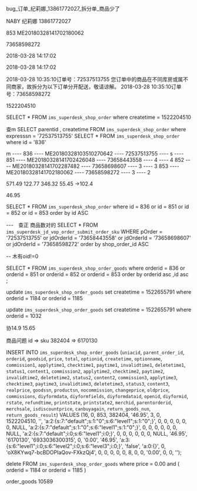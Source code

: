 

bug_订单_纪莉娜_13861772027_拆分单_商品少了

NABY 
纪莉娜
13861772027

853
ME20180328141702180062

73658598272


2018-03-28
14:17:02

2018-03-28
14:17:02



2018-03-28 10:35:10订单号：72537513755 您订单中的商品在不同库房或属不同商家，故拆分为以下订单分开配送，敬请谅解。
2018-03-28 10:35:10订单号：73658598272










1522204510

SELECT * FROM `ims_superdesk_shop_order` where createtime = 1522204510

查m
SELECT parentid , createtime FROM `ims_superdesk_shop_order` where expresssn = '72537513755'
SELECT * FROM `ims_superdesk_shop_order` where id = '836'

m ---- 
836 ---- ME20180328103510270642 ---- 72537513755 ---- 
s ----
851 ---- ME20180328141702426048 ---- 73658443558 ---- 4 ---- 4
852 ---- ME20180328141702287482 ---- 73658698607 ---- 3 ---- 3
853 ---- ME20180328141702180062 ---- 73658598272 ---- 3 ---- 2 

571.49
122.77
346.32
55.45 ->102.4

46.95 



SELECT * 
FROM `ims_superdesk_shop_order` 
where id = 836
		or id = 851
		or id = 852
		or id = 853
order by id ASC


---　查正 商品数对的
SELECT *
FROM `ims_superdesk_jd_vop_order_submit_order_sku`
WHERE pOrder = '72537513755'
		or jdOrderId = '73658443558'
		or jdOrderId = '73658698607'
		or jdOrderId = '73658598272'
order by shop_order_id ASC

-- 木有oid!=0

SELECT *
FROM `ims_superdesk_shop_order_goods`
where orderid  = 836
		or orderid  = 851
		or orderid  = 852
		or orderid  = 853
order by orderid asc ,id asc
;



update `ims_superdesk_shop_order_goods` 
set createtime = 1522655791 
where orderid  = 1184
		or orderid  = 1185
		

update `ims_superdesk_shop_order_goods` 
set createtime = 1522655791 
where orderid  = 1032



协14.9 15.65

商品问题 
id => sku 
382404 => 6170130


INSERT INTO `ims_superdesk_shop_order_goods` (`uniacid`, `parent_order_id`, `orderid`, `goodsid`, `price`, `total`, `optionid`, `createtime`, `optionname`, `commission1`, `applytime1`, `checktime1`, `paytime1`, `invalidtime1`, `deletetime1`, `status1`, `content1`, `commission2`, `applytime2`, `checktime2`, `paytime2`, `invalidtime2`, `deletetime2`, `status2`, `content2`, `commission3`, `applytime3`, `checktime3`, `paytime3`, `invalidtime3`, `deletetime3`, `status3`, `content3`, `realprice`, `goodssn`, `productsn`, `nocommission`, `changeprice`, `oldprice`, `commissions`, `diyformdata`, `diyformfields`, `diyformdataid`, `openid`, `diyformid`, `rstate`, `refundtime`, `printstate`, `printstate2`, `merchid`, `parentorderid`, `merchsale`, `isdiscountprice`, `canbuyagain`, `return_goods_nun`, `return_goods_result`) VALUES
(16, 0, 853, 382404, '46.95', 3, 0, 1522204510, '', 'a:2:{s:7:"default";s:1:"0";s:6:"level1";s:1:"0";}', 0, 0, 0, 0, 0, 0, NULL, 'a:2:{s:7:"default";s:1:"0";s:6:"level1";s:1:"0";}', 0, 0, 0, 0, 0, 0, NULL, 'a:2:{s:7:"default";i:0;s:6:"level1";i:0;}', 0, 0, 0, 0, 0, 0, NULL, '46.95', '6170130', '6933036300315', 0, '0.00', '46.95', 'a:3:{s:6:"level1";i:0;s:6:"level2";i:0;s:6:"level3";i:0;}', 'false', 'a:0:{}', 0, 'oX8KYwq7-bcBDOPIaQov-FXkzQj4', 0, 0, 0, 0, 0, 8, 0, 0, '0.00', 0, 0, '');


delete FROM `ims_superdesk_shop_order_goods`
where price = 0.00 and (
    orderid  = 1184
	or orderid  = 1185
)


order_goods 10589
